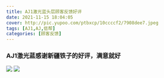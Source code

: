```yaml
---
title: AJ1激光蓝头层顾客反馈好评
date: 2021-11-15 18:04:05
cover: http://pic.yupoo.com/ptbxcp/10ccccf2/7908dee7.jpeg
tags: [AJ1,AJ,低帮]
categories: [顾客反馈]
---
```


### AJ1激光蓝感谢新疆铁子的好评，满意就好
![](http://pic.yupoo.com/ptbxcp/79ad545a/05015e47.jpeg)
![](http://pic.yupoo.com/ptbxcp/10ccccf2/7908dee7.jpeg)